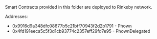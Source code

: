 Smart Contracts provided in this folder are deployed to Rinkeby network.

Addresses: 
* 0x9916d9a348dfc08677b5c21bff70943f2d2b1791 - Phown
* 0x4fd191eeca5c5f3d1cb93774c2357eff29fd7e95 - PhownDelegated
